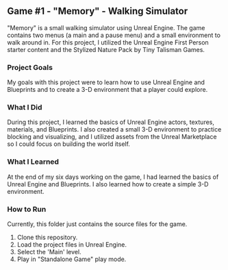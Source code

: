 ## Game #1 - "Memory" - Walking Simulator
"Memory" is a small walking simulator using Unreal Engine. The game contains two menus (a main and a pause menu) and a small environment to walk around in. For this project, I utilized the Unreal Engine First Person starter content and the Stylized Nature Pack by Tiny Talisman Games. 
### Project Goals
My goals with this project were to learn how to use Unreal Engine and Blueprints and to create a 3-D environment that a player could explore.
### What I Did
During this project, I learned the basics of Unreal Engine actors, textures, materials, and Blueprints. I also created a small 3-D environment to practice blocking and visualizing, and I utilized assets from the Unreal Marketplace so I could focus on building the world itself.
### What I Learned
At the end of my six days working on the game, I had learned the basics of Unreal Engine and Blueprints. I also learned how to create a simple 3-D environment. 
### How to Run
Currently, this folder just contains the source files for the game.
1. Clone this repository.
2. Load the project files in Unreal Engine. 
3. Select the 'Main' level.
4. Play in "Standalone Game" play mode.